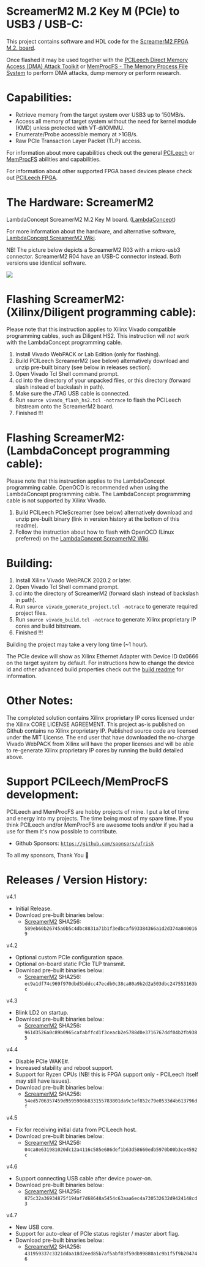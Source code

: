 ScreamerM2 M.2 Key M (PCIe) to USB3 / USB-C:
=================
This project contains software and HDL code for the [ScreamerM2 FPGA M.2. board](https://shop.lambdaconcept.com).

Once flashed it may be used together with the [PCILeech Direct Memory Access (DMA) Attack Toolkit](https://github.com/ufrisk/pcileech/) or [MemProcFS - The Memory Process File System](https://github.com/ufrisk/MemProcFS/) to perform DMA attacks, dump memory or perform research.


Capabilities:
=================
* Retrieve memory from the target system over USB3 up to 150MB/s.
* Access all memory of target system without the need for kernel module (KMD) unless protected with VT-d/IOMMU.
* Enumerate/Probe accessible memory at >1GB/s.
* Raw PCIe Transaction Layer Packet (TLP) access.

For information about more capabilities check out the general [PCILeech](https://github.com/ufrisk/pcileech/) or [MemProcFS](https://github.com/ufrisk/MemProcFS/) abilities and capabilities.

For information about other supported FPGA based devices please check out [PCILeech FPGA](https://github.com/ufrisk/pcileech-fpga/).


The Hardware: ScreamerM2
========================
LambdaConcept ScreamerM2 M.2 Key M board. ([LambdaConcept](http://shop.lambdaconcept.com))

For more information about the hardware, and alternative software, [LambdaConcept ScreamerM2 Wiki](http://docs.lambdaconcept.com/screamer/index.html).

NB! The picture below depicts a ScreamerM2 R03 with a micro-usb3 connector. ScreamerM2 R04 have an USB-C connector instead. Both versions use identical software.

<img src="https://gist.githubusercontent.com/ufrisk/c5ba7b360335a13bbac2515e5e7bb9d7/raw/f806a68890c94561e53caa7758a5903bb01f5670/gh_m2_2.png"/>


Flashing ScreamerM2: (Xilinx/Diligent programming cable):
=================
Please note that this instruction applies to Xilinx Vivado compatible programming cables, such as Diligent HS2. This instruction will <i>not</i> work with the LambdaConcept programming cable.
1) Install Vivado WebPACK or Lab Edition (only for flashing).
2) Build PCILeech ScreamerM2 (see below) alternatively download and unzip pre-built binary (see below in releases section).
3) Open Vivado Tcl Shell command prompt.
4) cd into the directory of your unpacked files, or this directory (forward slash instead of backslash in path).
5) Make sure the JTAG USB cable is connected.
6) Run `source vivado_flash_hs2.tcl -notrace` to flash the PCILeech bitstream onto the ScreamerM2 board.
7) Finished !!!


Flashing ScreamerM2: (LambdaConcept programming cable):
=================
Please note that this instruction applies to the LambdaConcept programming cable. OpenOCD is recommended when using the LambdaConcept programming cable. The LambdaConcept programming cable is not supported by Xilinx Vivado.
1) Build PCILeech PCIeScreamer (see below) alternatively download and unzip pre-built binary (link in version history at the bottom of this readme).
2) Follow the instruction about how to flash with OpenOCD (Linux preferred) on the [LambdaConcept ScreamerM2 Wiki](http://docs.lambdaconcept.com/screamer/index.html).


Building:
=================
1) Install Xilinx Vivado WebPACK 2020.2 or later.
2) Open Vivado Tcl Shell command prompt.
3) cd into the directory of ScreamerM2 (forward slash instead of backslash in path).
4) Run `source vivado_generate_project.tcl -notrace` to generate required project files.
5) Run `source vivado_build.tcl -notrace` to generate Xilinx proprietary IP cores and build bitstream.
6) Finished !!!

Building the project may take a very long time (~1 hour).

The PCIe device will show as Xilinx Ethernet Adapter with Device ID 0x0666 on the target system by default. For instructions how to change the device id and other advanced build properties check out the [build readme](build.md) for information.


Other Notes:
=================
The completed solution contains Xilinx proprietary IP cores licensed under the Xilinx CORE LICENSE AGREEMENT. This project as-is published on Github contains no Xilinx proprietary IP. Published source code are licensed under the MIT License. The end user that have downloaded the no-charge Vivado WebPACK from Xilinx will have the proper licenses and will be able to re-generate Xilinx proprietary IP cores by running the build detailed above.


Support PCILeech/MemProcFS development:
=======================================
PCILeech and MemProcFS are hobby projects of mine. I put a lot of time and energy into my projects. The time being most of my spare time. If you think PCILeech and/or MemProcFS are awesome tools and/or if you had a use for them it's now possible to contribute.

 - Github Sponsors: [`https://github.com/sponsors/ufrisk`](https://github.com/sponsors/ufrisk)
 
To all my sponsors, Thank You :sparkling_heart:


Releases / Version History:
=================
v4.1
* Initial Release.
* Download pre-built binaries below:
  * [ScreamerM2](https://mega.nz/#!pC4CzKxK!GwnhexGDB4kppY6naI99M2edV66_MXiY2DQ7HSAdcPM) SHA256: `589eb60b26745a0b5c4dbc8831a71b1f3edbcaf693384366a1d2d374a8400169`

v4.2
* Optional custom PCIe configuration space.
* Optional on-board static PCIe TLP transmit.
* Download pre-built binaries below:
  * [ScreamerM2](https://mega.nz/#!sGwyQKTZ!zA9OjhL1_En-H_OzJA4rlqZLptcCP5in5XhK1E1kRno) SHA256: `ec9a1df74c969f970dbd5bddcc47ecdb0c38ca80a9b2d2a503dbc247553163bc`

v4.3
* Blink LD2 on startup.
* Download pre-built binaries below:
  * [ScreamerM2](https://mega.nz/#!ofogyYBS!lR3K6nMqS5PTqREXVC6uea_MQrjskwMs_alIxlGfXv8) SHA256: `961d3526a0c89b0965cafabffcd1f3ceacb2e5788d0e3716767ddf04b2fb9385`

v4.4
* Disable PCIe WAKE#.
* Increased stability and reboot support.
* Support for Ryzen CPUs (NB! this is FPGA support only - PCILeech itself may still have issues).
* Download pre-built binaries below:
  * [ScreamerM2](https://mega.nz/file/VKhEjYwD#RZ_r90yVYB9UeCTdIaJZ1avTKVq4s25BBfWefgVOT0k) SHA256: `54ed5706357459d9595906b833155783801da9c1ef852c79e0533d4b613796df`

v4.5
* Fix for receiving initial data from PCILeech host.
* Download pre-built binaries below:
  * [ScreamerM2](https://mega.nz/file/BSBVXKQI#2kD04ffpducrxojd4p2Iv9mr7ShHuScL5G8EU6xqn9w) SHA256: `04ca8e631981020dc12a4116c585e686def1b63d58660edb5970b00b3ce4592c`
  
v4.6
* Support connecting USB cable after device power-on.
* Download pre-built binaries below:
  * [ScreamerM2](https://mega.nz/file/wbhn3BDA#vEpzHxNOSRsaEJXI4ce6OnPtjZECZVhIV4HEnRxV1T0) SHA256: `875c32a36934875f194af7d68648a5454c63aaa6ec4a730532632d9424148cd3`
  
v4.7
* New USB core.
* Support for auto-clear of PCIe status register / master abort flag.
* Download pre-built binaries below:
  * [ScreamerM2](https://mega.nz/file/ZGoCBaRB#bqdbZFT3eGH9k1BHGuhtB16QHte_uJjsnfUt-VpYQB8) SHA256: `431959337c3321ddaa18d2eed85b7af5abf03f59db99880a1c9b1f5f9b204746`
  
